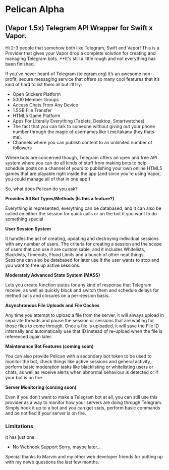# Pelican Alpha
## (Vapor 1.5x) Telegram API Wrapper for Swift x Vapor.

Hi 2-3 people that somehow both like Telegram, Swift and Vapor!   This is a Provider that gives your Vapor drop a complete solution for creating and managing Telegram bots.  **It's still a little rough and not everything has been finished, 

If you’ve never heard of Telegram (telegram.org) it’s an awesome non-profit, secure messaging service that offers so many cool features that it’s kind of hard to list them all but i’ll try:


* Open Stickers Platform 
* 5000 Member Groups 
* Access Chats From Any Device 
* 1.5GB File Transfer 
* HTML5 Game Platform 
* Apps For Literally Everything (Tablets, Desktop, Smartwatches)
* The fact that you can talk to someone without giving out your phone number through the magic of usernames like t.me/takanu (hey thats me).
* Channels where you can publish content to an unlimited number of followers

Where bots are concerned though, Telegram offers an open and free API system where you can do all kinds of stuff from making bots to help schedule posts on a channel of yours to publishing your own online HTML5 games that are playable right inside the app (and since you’re using Vapor, you could manage all of that in one app!)

So, what does Pelican do you ask?


**Provides All Bot Types/Methods (Is this a feature?)**

Everything is represented, everything can be databased, and it can also be called on either the session for quick calls or on the bot if you want to do something special

**User Session System**

It handles the act of creating, updating and destroying individual sessions with any number of users.  The criteria for creating a session and the scope of users that can use it are customisable, and it includes Whitelists, Blacklists, Timeouts, Flood Limits and a bunch of other neat things.  Sessions can also be databased for later use if the user wants to stop and you want to free up active sessions.

**Moderately Advanced State System (MASS)**

Lets you create function states for any kind of response that Telegram receive, as well as quickly block and switch them and schedule delays for method calls and closures on a per-session basis.

**Asynchronous File Uploads and File Caches**

Any time you attempt to upload a file from the server, it will always upload in separate threads and pause the session or sessions that are waiting for those files to come through.  Once a file is uploaded, it will save the File ID internally and automatically use that ID instead of re-upload when the file is referenced again later.

**Maintenance Bot Features (coming soon)**

You can also provide Pelican with a secondary bot token to be used to monitor the bot, check things like active sessions and general activity, perform basic moderation tasks like blacklisting or whitelisting users or chats, as well as receive alerts when abnormal behaviour is detected or if your bot is on fire.

**Server Monitoring (coming soon)**

Even if you don’t want to make a Telegram bot at all, you can still use this provider as a way to monitor how your servers are doing through Telegram.  Simply hook it up to a bot and you can get stats, perform basic commands and be notified if your server is on fire.


### Limitations
It has just one:

- No Webhook Support
Sorry, maybe later…

Special thanks to Marvin and my other web developer friends for putting up with my newb questions the last few months.
